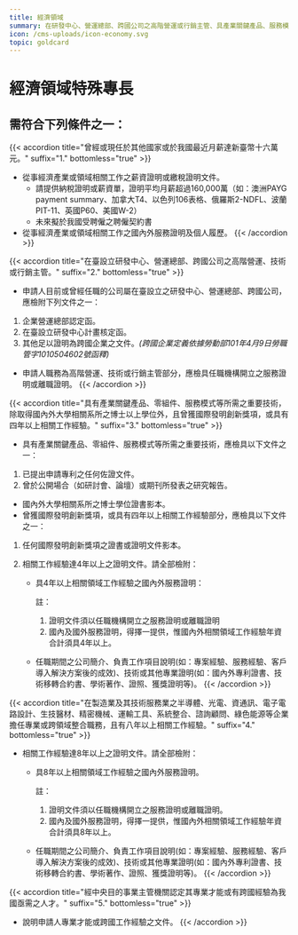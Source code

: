 ```yaml
---
title: 經濟領域
summary: 在研發中心、營運總部、跨國公司之高階營運或行銷主管、具產業關鍵產品、服務模式等所需之重要技術、在半導體、光電、資通訊等企業擔任專業或跨領域整合職務等。
icon: /cms-uploads/icon-economy.svg
topic: goldcard
---
```

# 經濟領域特殊專長

## 需符合下列條件**之一**：

{{< accordion title="曾經或現任於其他國家或於我國最近月薪達新臺幣十六萬元。" suffix="1." bottomless="true" >}}
-   從事經濟產業或領域相關工作之薪資證明或繳稅證明文件。
    -   請提供納稅證明或薪資單，證明平均月薪超過160,000萬（如：澳洲PAYG payment summary、加拿大T4、以色列106表格、俄羅斯2-NDFL、波蘭PIT-11、英國P60、美國W-2）
    -   未來擬於我國受聘僱之聘僱契約書
-   從事經濟產業或領域相關工作之國內外服務證明及個人履歷。
{{< /accordion >}}

{{< accordion title="在臺設立研發中心、營運總部、跨國公司之高階營運、技術或行銷主管。" suffix="2." bottomless="true" >}}

* 申請人目前或曾經任職的公司屬在臺設立之研發中心、營運總部、跨國公司，應檢附下列文件之一：

1. 企業營運總部認定函。
2. 在臺設立研發中心計畫核定函。
3. 其他足以證明為跨國企業之文件。*(跨國企業定義依據勞動部101年4月9日勞職管字1010504602號函釋)*

* 申請人職務為高階營運、技術或行銷主管部分，應檢具任職機構開立之服務證明或離職證明。
{{< /accordion >}}

{{< accordion title="具有產業關鍵產品、零組件、服務模式等所需之重要技術，除取得國內外大學相關系所之博士以上學位外，且曾獲國際發明創新獎項，或具有四年以上相關工作經驗。" suffix="3." bottomless="true" >}}
* 具有產業關鍵產品、零組件、服務模式等所需之重要技術，應檢具以下文件之一：

1. 已提出申請專利之任何佐證文件。
2. 曾於公開場合（如研討會、論壇）或期刊所發表之研究報告。

* 國內外大學相關系所之博士學位證書影本。
* 曾獲國際發明創新獎項，或具有四年以上相關工作經驗部分，應檢具以下文件之一：

1. 任何國際發明創新獎項之證書或證明文件影本。
2. 相關工作經驗達4年以上之證明文件。請全部檢附：

   * 具4年以上相關領域工作經驗之國內外服務證明：

     註：

     1. 證明文件須以任職機構開立之服務證明或離職證明
     2. 國內及國外服務證明，得擇一提供，惟國內外相關領域工作經驗年資合計須具4年以上。
   * 任職期間之公司簡介、負責工作項目說明(如：專案經驗、服務經驗、客戶導入解決方案後的成效)、技術或其他專業證明(如：國內外專利證書、技術移轉合約書、學術著作、證照、獲獎證明等)。
{{< /accordion >}}

{{< accordion title="在製造業及其技術服務業之半導體、光電、資通訊、電子電路設計、生技醫材、精密機械、運輸工具、系統整合、諮詢顧問、綠色能源等企業擔任專業或跨領域整合職務，且有八年以上相關工作經驗。" suffix="4." bottomless="true" >}}
* 相關工作經驗達8年以上之證明文件。請全部檢附：

  * 具8年以上相關領域工作經驗之國內外服務證明。

    註：

    1. 證明文件須以任職機構開立之服務證明或離職證明。
    2. 國內及國外服務證明，得擇一提供，惟國內外相關領域工作經驗年資合計須具8年以上。
  * 任職期間之公司簡介、負責工作項目說明(如：專案經驗、服務經驗、客戶導入解決方案後的成效)、技術或其他專業證明(如：國內外專利證書、技術移轉合約書、學術著作、證照、獲獎證明等)。
{{< /accordion >}}

{{< accordion title="經中央目的事業主管機關認定其專業才能或有跨國經驗為我國亟需之人才。" suffix="5." bottomless="true" >}}

* 說明申請人專業才能或跨國工作經驗之文件。
{{< /accordion >}}